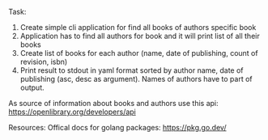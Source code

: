 Task:
1. Create simple cli application for find all books of authors specific book
2. Application has to find all authors for book and it will print list of all their books
3. Create list of books for each author (name, date of publishing, count of revision, isbn) 
4. Print result to stdout in yaml format sorted by author name, date of publishing (asc, desc as argument). Names of authors have to part of output.

As source of information about books and authors use this api: https://openlibrary.org/developers/api

Resources:
Offical docs for golang packages: https://pkg.go.dev/



